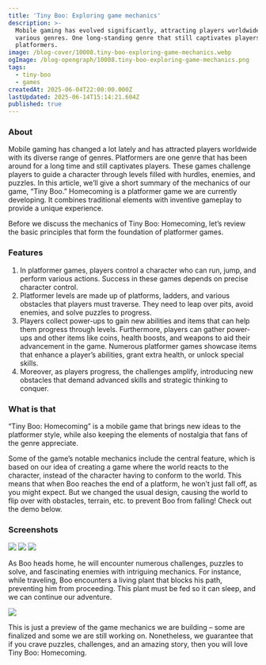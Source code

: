 ```yaml
---
title: 'Tiny Boo: Exploring game mechanics'
description: >-
  Mobile gaming has evolved significantly, attracting players worldwide with
  various genres. One long-standing genre that still captivates players is
  platformers.
image: /blog-cover/10008.tiny-boo-exploring-game-mechanics.webp
ogImage: /blog-opengraph/10008.tiny-boo-exploring-game-mechanics.png
tags:
  - tiny-boo
  - games
createdAt: 2025-06-04T22:00:00.000Z
lastUpdated: 2025-06-14T15:14:21.604Z
published: true
---
```


### About

Mobile gaming has changed a lot lately and has attracted players worldwide with its diverse range of genres. Platformers are one genre that has been around for a long time and still captivates players. These games challenge players to guide a character through levels filled with hurdles, enemies, and puzzles. In this article, we’ll give a short summary of the mechanics of our game, “Tiny Boo.” Homecoming is a platformer game we are currently developing. It combines traditional elements with inventive gameplay to provide a unique experience.

Before we discuss the mechanics of Tiny Boo: Homecoming, let’s review the basic principles that form the foundation of platformer games.

### Features

1. In platformer games, players control a character who can run, jump, and perform various actions. Success in these games depends on precise character control.
2. Platformer levels are made up of platforms, ladders, and various obstacles that players must traverse. They need to leap over pits, avoid enemies, and solve puzzles to progress.
3. Players collect power-ups to gain new abilities and items that can help them progress through levels. Furthermore, players can gather power-ups and other items like coins, health boosts, and weapons to aid their advancement in the game. Numerous platformer games showcase items that enhance a player’s abilities, grant extra health, or unlock special skills.
4. Moreover, as players progress, the challenges amplify, introducing new obstacles that demand advanced skills and strategic thinking to conquer.

### What is that

“Tiny Boo: Homecoming” is a mobile game that brings new ideas to the platformer style, while also keeping the elements of nostalgia that fans of the genre appreciate.

Some of the game’s notable mechanics include the central feature, which is based on our idea of creating a game where the world reacts to the character, instead of the character having to conform to the world. This means that when Boo reaches the end of a platform, he won’t just fall off, as you might expect. But we changed the usual design, causing the world to flip over with obstacles, terrain, etc. to prevent Boo from falling! Check out the demo below.

### Screenshots

<Image src="/blog-content/10008-tiny-boo-exploring-game-mechanics/tiny-boo-exploring-game-mechanics-1.webp"></Image> <Image src="/blog-content/10008-tiny-boo-exploring-game-mechanics/tiny-boo-exploring-game-mechanics-2.webp"></Image> <Image src="/blog-content/10008-tiny-boo-exploring-game-mechanics/tiny-boo-exploring-game-mechanics-3.webp"></Image>

As Boo heads home, he will encounter numerous challenges, puzzles to solve, and fascinating enemies with intriguing mechanics. For instance, while traveling, Boo encounters a living plant that blocks his path, preventing him from proceeding. This plant must be fed so it can sleep, and we can continue our adventure.

<Image src="/blog-content/10008-tiny-boo-exploring-game-mechanics/tiny-boo-exploring-game-mechanics-4.webp"></Image>

This is just a preview of the game mechanics we are building – some are finalized and some we are still working on. Nonetheless, we guarantee that if you crave puzzles, challenges, and an amazing story, then you will love Tiny Boo: Homecoming.
